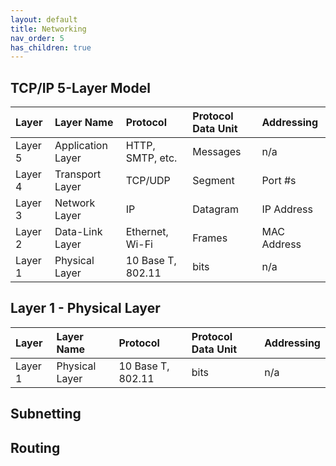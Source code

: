 ```yaml
---
layout: default
title: Networking
nav_order: 5
has_children: true
---
```

## TCP/IP 5-Layer Model

| Layer | Layer Name | Protocol | Protocol Data Unit | Addressing |
| :---- | :--------- | :------- | :----------------- | :--------- |
| Layer 5 | Application Layer | HTTP, SMTP, etc. | Messages | n/a |
| Layer 4 | Transport Layer | TCP/UDP | Segment | Port #s |
| Layer 3 | Network Layer | IP | Datagram | IP Address |
| Layer 2 | Data-Link Layer | Ethernet, Wi-Fi | Frames | MAC Address |
| Layer 1 | Physical Layer | 10 Base T, 802.11 | bits | n/a |


## Layer 1 - Physical Layer

| Layer | Layer Name | Protocol | Protocol Data Unit | Addressing |
| :---- | :--------- | :------- | :----------------- | :--------- |
| Layer 1 | Physical Layer | 10 Base T, 802.11 | bits | n/a |


## Subnetting
## Routing